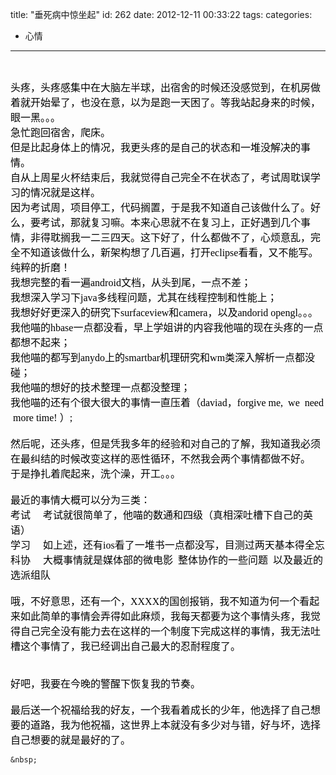 title: "垂死病中惊坐起"
id: 262
date: 2012-12-11 00:33:22
tags: 
categories: 
- 心情
---

&nbsp;

<div>
	<span style="color: rgb(0, 0, 0); font-family: 'Microsoft YaHei UI'; text-align: -webkit-auto; font-size: medium;">头疼，头疼感集中在大脑左半球，出宿舍的时候还没感觉到，在机房做着就开始晕了，也没在意，以为是跑一天困了。等我站起身来的时候，眼一黑。。。</span>
	<div style="color: rgb(0, 0, 0); font-family: 'Microsoft YaHei UI'; text-align: -webkit-auto; font-size: medium;">
		急忙跑回宿舍，爬床。
	</div>
	<div style="color: rgb(0, 0, 0); font-family: 'Microsoft YaHei UI'; text-align: -webkit-auto; font-size: medium;">
		但是比起身体上的情况，我更头疼的是自己的状态和一堆没解决的事情。
	</div>
	<div style="color: rgb(0, 0, 0); font-family: 'Microsoft YaHei UI'; text-align: -webkit-auto; font-size: medium;">
		自从上周星火杯结束后，我就觉得自己完全不在状态了，考试周耽误学习的情况就是这样。
	</div>
	<div style="color: rgb(0, 0, 0); font-family: 'Microsoft YaHei UI'; text-align: -webkit-auto; font-size: medium;">
		因为考试周，项目停工，代码搁置，于是我不知道自己该做什么了。好么，要考试，那就复习嘛。本来心思就不在复习上，正好遇到几个事情，非得耽搁我一二三四天。这下好了，什么都做不了，心烦意乱，完全不知道该做什么，新架构想了几百遍，打开eclipse看看，又不能写。纯粹的折磨！
	</div>
	<!-- more -->
	<div style="color: rgb(0, 0, 0); font-family: 'Microsoft YaHei UI'; text-align: -webkit-auto; font-size: medium;">
		我想完整的看一遍android文档，从头到尾，一点不差；
	</div>
	<div style="color: rgb(0, 0, 0); font-family: 'Microsoft YaHei UI'; text-align: -webkit-auto; font-size: medium;">
		我想深入学习下java多线程问题，尤其在线程控制和性能上；
	</div>
	<div style="color: rgb(0, 0, 0); font-family: 'Microsoft YaHei UI'; text-align: -webkit-auto; font-size: medium;">
		我想好好更深入的研究下surfaceview和camera，以及andorid opengl。。。
	</div>
	<div style="color: rgb(0, 0, 0); font-family: 'Microsoft YaHei UI'; text-align: -webkit-auto; font-size: medium;">
		我他喵的hbase一点都没看，早上学姐讲的内容我他喵的现在头疼的一点都想不起来；
	</div>
	<div style="color: rgb(0, 0, 0); font-family: 'Microsoft YaHei UI'; text-align: -webkit-auto; font-size: medium;">
		我他喵的都写到anydo上的smartbar机理研究和wm类深入解析一点都没碰；
	</div>
	<div style="color: rgb(0, 0, 0); font-family: 'Microsoft YaHei UI'; text-align: -webkit-auto; font-size: medium;">
		我他喵的想好的技术整理一点都没整理；
	</div>
	<div style="color: rgb(0, 0, 0); font-family: 'Microsoft YaHei UI'; text-align: -webkit-auto; font-size: medium;">
		我他喵的还有个很大很大的事情一直压着（daviad，forgive me, &nbsp;we &nbsp;need &nbsp;more time! ）;
	</div>
	<div style="color: rgb(0, 0, 0); font-family: 'Microsoft YaHei UI'; text-align: -webkit-auto; font-size: medium;">
		&nbsp;
	</div>
	<div style="color: rgb(0, 0, 0); font-family: 'Microsoft YaHei UI'; text-align: -webkit-auto; font-size: medium;">
		然后呢，还头疼，但是凭我多年的经验和对自己的了解，我知道我必须在最纠结的时候改变这样的恶性循环，不然我会两个事情都做不好。
	</div>
	<div style="color: rgb(0, 0, 0); font-family: 'Microsoft YaHei UI'; text-align: -webkit-auto; font-size: medium;">
		于是挣扎着爬起来，洗个澡，开工。。。
	</div>
	<div style="color: rgb(0, 0, 0); font-family: 'Microsoft YaHei UI'; text-align: -webkit-auto; font-size: medium;">
		&nbsp;
	</div>
	<div style="color: rgb(0, 0, 0); font-family: 'Microsoft YaHei UI'; text-align: -webkit-auto; font-size: medium;">
		最近的事情大概可以分为三类：
	</div>
	<div style="color: rgb(0, 0, 0); font-family: 'Microsoft YaHei UI'; text-align: -webkit-auto; font-size: medium;">
		考试 &nbsp; &nbsp; 考试就很简单了，他喵的数通和四级（真相深吐槽下自己的英语）
	</div>
	<div style="color: rgb(0, 0, 0); font-family: 'Microsoft YaHei UI'; text-align: -webkit-auto; font-size: medium;">
		学习 &nbsp; &nbsp; 如上述，还有ios看了一堆书一点都没写，目测过两天基本得全忘
	</div>
	<div style="color: rgb(0, 0, 0); font-family: 'Microsoft YaHei UI'; text-align: -webkit-auto; font-size: medium;">
		科协 &nbsp; &nbsp; 大概事情就是媒体部的微电影 &nbsp;整体协作的一些问题 &nbsp;以及最近的选派组队
	</div>
	<div style="color: rgb(0, 0, 0); font-family: 'Microsoft YaHei UI'; text-align: -webkit-auto; font-size: medium;">
		&nbsp;
	</div>
	<div style="color: rgb(0, 0, 0); font-family: 'Microsoft YaHei UI'; text-align: -webkit-auto; font-size: medium;">
		哦，不好意思，还有一个，XXXX的国创报销，我不知道为何一个看起来如此简单的事情会弄得如此麻烦，我每天都要为这个事情头疼，我觉得自己完全没有能力去在这样的一个制度下完成这样的事情，我无法吐槽这个事情了，我已经调出自己最大的忍耐程度了。
	</div>
	<div style="color: rgb(0, 0, 0); font-family: 'Microsoft YaHei UI'; text-align: -webkit-auto; font-size: medium;">
		&nbsp;
	</div>
	<div style="color: rgb(0, 0, 0); font-family: 'Microsoft YaHei UI'; text-align: -webkit-auto; font-size: medium;">
		&nbsp;
	</div>
	<div style="color: rgb(0, 0, 0); font-family: 'Microsoft YaHei UI'; text-align: -webkit-auto; font-size: medium;">
		好吧，我要在今晚的警醒下恢复我的节奏。
	</div>
	<div style="color: rgb(0, 0, 0); font-family: 'Microsoft YaHei UI'; text-align: -webkit-auto; font-size: medium;">
		&nbsp;
	</div>
	<div style="color: rgb(0, 0, 0); font-family: 'Microsoft YaHei UI'; text-align: -webkit-auto; font-size: medium;">
		最后送一个祝福给我的好友，一个我看着成长的少年，他选择了自己想要的道路，我为他祝福，这世界上本就没有多少对与错，好与坏，选择自己想要的就是最好的了。
	</div>
</div>

	&nbsp;